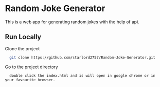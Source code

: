 
# Random Joke Generator

This is a web app for generating random jokes with the help of api.




## Run Locally

Clone the project

```bash
  git clone https://github.com/starlord2757/Random-Joke-Generator.git
```

Go to the project directory

```open
  double click the index.html and is will open in google chrome or in your favourite browser.